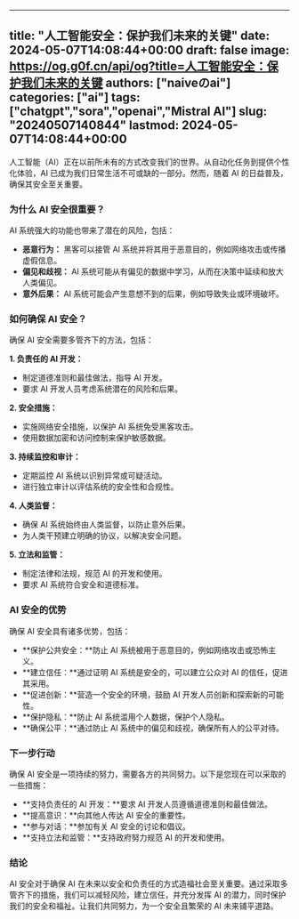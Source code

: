 
---
title: "人工智能安全：保护我们未来的关键"
date: 2024-05-07T14:08:44+00:00
draft: false
image: https://og.g0f.cn/api/og?title=人工智能安全：保护我们未来的关键
authors: ["naiveのai"]
categories: ["ai"]
tags: ["chatgpt","sora","openai","Mistral AI"]
slug: "20240507140844"
lastmod: 2024-05-07T14:08:44+00:00
---
人工智能（AI）正在以前所未有的方式改变我们的世界。从自动化任务到提供个性化体验，AI 已成为我们日常生活不可或缺的一部分。然而，随着 AI 的日益普及，确保其安全至关重要。

### 为什么 AI 安全很重要？

AI 系统强大的功能也带来了潜在的风险，包括：

* **恶意行为：** 黑客可以接管 AI 系统并将其用于恶意目的，例如网络攻击或传播虚假信息。
* **偏见和歧视：** AI 系统可能从有偏见的数据中学习，从而在决策中延续和放大人类偏见。
* **意外后果：** AI 系统可能会产生意想不到的后果，例如导致失业或环境破坏。

### 如何确保 AI 安全？

确保 AI 安全需要多管齐下的方法，包括：

**1. 负责任的 AI 开发：**

* 制定道德准则和最佳做法，指导 AI 开发。
* 要求 AI 开发人员考虑系统潜在的风险和后果。

**2. 安全措施：**

* 实施网络安全措施，以保护 AI 系统免受黑客攻击。
* 使用数据加密和访问控制来保护敏感数据。

**3. 持续监控和审计：**

* 定期监控 AI 系统以识别异常或可疑活动。
* 进行独立审计以评估系统的安全性和合规性。

**4. 人类监督：**

* 确保 AI 系统始终由人类监督，以防止意外后果。
* 为人类干预建立明确的协议，以解决安全问题。

**5. 立法和监管：**

* 制定法律和法规，规范 AI 的开发和使用。
* 要求 AI 系统符合安全和道德标准。

### AI 安全的优势

确保 AI 安全具有诸多优势，包括：

* **保护公共安全：**防止 AI 系统被用于恶意目的，例如网络攻击或恐怖主义。
* **建立信任：**通过证明 AI 系统是安全的，可以建立公众对 AI 的信任，促进其采用。
* **促进创新：**营造一个安全的环境，鼓励 AI 开发人员创新和探索新的可能性。
* **保护隐私：**防止 AI 系统滥用个人数据，保护个人隐私。
* **确保公平：**通过防止 AI 系统中的偏见和歧视，确保所有人的公平对待。

### 下一步行动

确保 AI 安全是一项持续的努力，需要各方的共同努力。以下是您现在可以采取的一些措施：

* **支持负责任的 AI 开发：**要求 AI 开发人员遵循道德准则和最佳做法。
* **提高意识：**向其他人传达 AI 安全的重要性。
* **参与对话：**参加有关 AI 安全的讨论和倡议。
* **支持立法和监管：**支持政府努力规范 AI 的开发和使用。

### 结论

AI 安全对于确保 AI 在未来以安全和负责任的方式造福社会至关重要。通过采取多管齐下的措施，我们可以减轻风险，建立信任，并充分发挥 AI 的潜力，同时保护我们的安全和福祉。让我们共同努力，为一个安全且繁荣的 AI 未来铺平道路。
